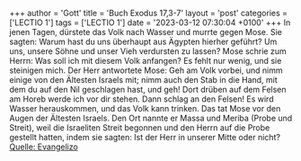 +++
author = 'Gott'
title = 'Buch Exodus 17,3-7'
layout = 'post'
categories = ['LECTIO 1']
tags = ['LECTIO 1']
date = '2023-03-12 07:30:04 +0100'
+++
In jenen Tagen, dürstete das Volk nach Wasser und murrte gegen Mose. Sie sagten: Warum hast du uns überhaupt aus Ägypten hierher geführt? Um uns, unsere Söhne und unser Vieh verdursten zu lassen?
Mose schrie zum Herrn: Was soll ich mit diesem Volk anfangen? Es fehlt nur wenig, und sie steinigen mich.<!--more-->
Der Herr antwortete Mose: Geh am Volk vorbei, und nimm einige von den Ältesten Israels mit; nimm auch den Stab in die Hand, mit dem du auf den Nil geschlagen hast, und geh!
Dort drüben auf dem Felsen am Horeb werde ich vor dir stehen. Dann schlag an den Felsen! Es wird Wasser herauskommen, und das Volk kann trinken. Das tat Mose vor den Augen der Ältesten Israels.
Den Ort nannte er Massa und Meriba (Probe und Streit), weil die Israeliten Streit begonnen und den Herrn auf die Probe gestellt hatten, indem sie sagten: Ist der Herr in unserer Mitte oder nicht?<br> [Quelle: Evangelizo](https://evangeliumtagfuertag.org/DE/gospel)